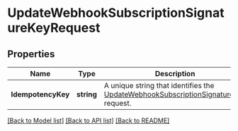 # UpdateWebhookSubscriptionSignatureKeyRequest

## Properties
Name | Type | Description | Notes
------------ | ------------- | ------------- | -------------
**IdempotencyKey** | **string** | A unique string that identifies the [UpdateWebhookSubscriptionSignatureKey](https://developer.squareup.com/reference/square_2024-01-18/webhook-subscriptions-api/update-webhook-subscriptionSignatureKey) request. | [optional] [default to null]

[[Back to Model list]](../README.md#documentation-for-models) [[Back to API list]](../README.md#documentation-for-api-endpoints) [[Back to README]](../README.md)

